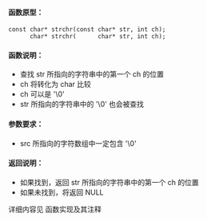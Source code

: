 
#### 函数原型：
```
const char* strchr(const char* str, int ch);
      char* strchr(      char* str, int ch);
```

#### 函数说明：
* 查找 str 所指向的字符串中的第一个 ch 的位置
* ch 将转化为 char 比较
* ch 可以是 '\0'
* str 所指向的字符串中的 '\0' 也会被查找

#### 参数要求：
* src 所指向的字符数组中一定包含 '\0'

#### 返回说明：
* 如果找到，返回 str 所指向的字符串中的第一个 ch 的位置
* 如果未找到，将返回 NULL

详细内容见 函数实现及其注释


